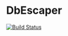# DbEscaper
[![Build Status](https://travis-ci.org/neoparla/db_escaper.svg?branch=master)](https://travis-ci.org/neoparla/db_escaper)
